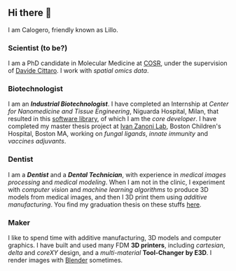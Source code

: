 ## Hi there 👋

I am Calogero, friendly known as Lillo.

### Scientist (to be?)
I am a PhD candidate in Molecular Medicine at [COSR](https://research.hsr.it/en/centers/omics-sciences.html), under the supervision of [Davide Cittaro](https://github.com/dawe).
I work with *spatial omics data*.

### Biotechnologist
I am an ***Industrial Biotechnologist***.
I have completed an Internship at *Center for Nanomedicine and Tissue Engineering*, Niguarda Hospital, Milan, that resulted in this [software library](https://github.com/lillux/morphoscanner), of which I am the *core developer*.
I have completed my master thesis project at [Ivan Zanoni Lab](https://www.zanonilab.com/), Boston Children's Hospital, Boston MA, working on *fungal ligands*, *innate immunity* and *vaccines adjuvants*.

### Dentist
I am a ***Dentist*** and a ***Dental Technician***, with experience in *medical images processing* and *medical modeling*.
When I am not in the clinic, I experiment with *computer vision* and *machine learning algorithms* to produce 3D models from medical images, and then I 3D print them using *additive manufacturing*. You find my graduation thesis on these stuffs [here](https://github.com/lillux/Technology-in-Dentistry).

### Maker
I like to spend time with additive manufacturing, 3D models and computer graphics. I have built and used many FDM **3D printers**, including *cartesian*, *delta* and *coreXY* design, and a *multi-material* **Tool-Changer by E3D**. I render images with [Blender](https://www.blender.org/) sometimes.
